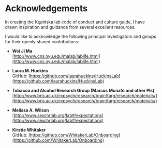 # Acknowledgements

In creating the Kępińska lab code of conduct and culture guide, I have drawn inspiration and guidance from several excellent resources. 

I would like to acknowledge the following principal investigators and groups for their openly shared contributions:

- **Wei Ji Ma**  
  [http://www.cns.nyu.edu/malab/lablife.html](http://www.cns.nyu.edu/malab/lablife.html)

- **Laura M. Huckins**  
  GitHub: [https://github.com/laurahuckins/HuckinsLab](https://github.com/laurahuckins/HuckinsLab)

- **Tobacco and Alcohol Research Group (Marcus Munafò and other PIs)**  
  [http://www.bris.ac.uk/expsych/research/brain/targ/research/materials/](http://www.bris.ac.uk/expsych/research/brain/targ/research/materials/)

- **Melissa A. Wilson**  
  [http://www.sexchrlab.org/lab#/expectations](http://www.sexchrlab.org/lab#/expectations)

- **Kirstie Whitaker**  
  GitHub: [https://github.com/WhitakerLab/Onboarding](https://github.com/WhitakerLab/Onboarding)

